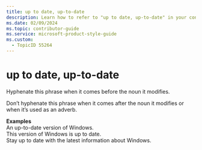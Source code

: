 ```yaml
---
title: up to date, up-to-date
description: Learn how to refer to "up to date, up-to-date" in your content.
ms.date: 02/09/2024
ms.topic: contributor-guide
ms.service: microsoft-product-style-guide
ms.custom:
  - TopicID 55264
---
```



# up to date, up-to-date

Hyphenate this phrase when it comes before the noun it modifies.

Don’t hyphenate this phrase when it comes after the noun it modifies or when it’s used as an adverb.

**Examples**  
An up-to-date version of Windows.  
This version of Windows is up to date.  
Stay up to date with the latest information about Windows.

